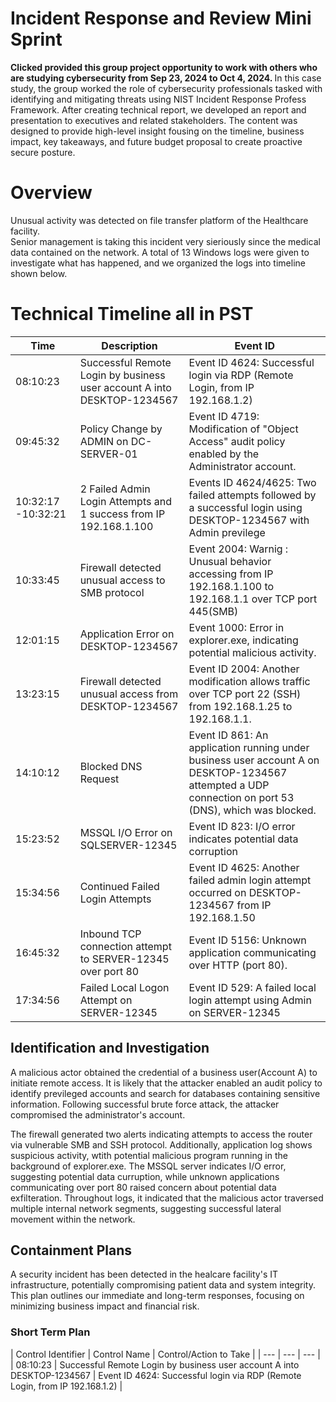 # Incident Response and Review Mini Sprint 

<b>Clicked provided this group project opportunity to work with others who are studying cybersecurity from Sep 23, 2024 to Oct 4, 2024. </b>
In this case study, the group worked the role of cybersecurity professionals tasked with identifying and mitigating threats using NIST Incident Response Profess Framework. After creating technical report, we developed an report and presentation to executives and related stakeholders. The content was designed to provide high-level insight fousing on the timeline, business impact, key takeaways, and future budget proposal to create proactive secure posture. 

# Overview
Unusual activity was detected on file transfer platform of the Healthcare facility.  
Senior management is taking this incident very sieriously since the medical data contained on the network. 
A total of 13 Windows logs were given to investigate what has happened, and we organized the logs into timeline shown below. 

# Technical Timeline all in PST
| Time | Description | Event ID |
| --- | --- | --- |
| 08:10:23 | Successful Remote Login by business user account A into DESKTOP-1234567 | Event ID 4624: Successful login via RDP (Remote Login, from IP 192.168.1.2) |
| 09:45:32 | Policy Change by ADMIN on DC-SERVER-01 | Event ID 4719: Modification of "Object Access" audit policy enabled by the Administrator account. |
| 10:32:17 -10:32:21 | 2 Failed Admin Login Attempts and 1 success  from IP 192.168.1.100 | Events ID 4624/4625: Two failed attempts followed by a successful login using DESKTOP-1234567 with Admin previlege |
| 10:33:45 | Firewall detected unusual access to SMB protocol | Event 2004: Warnig : Unusual behavior accessing from IP 192.168.1.100 to 192.168.1.1 over TCP port 445(SMB) |
| 12:01:15 | Application Error on DESKTOP-1234567 | Event 1000: Error in explorer.exe, indicating potential malicious activity. |
| 13:23:15 |  Firewall detected unusual access from DESKTOP-1234567 | Event ID 2004: Another modification allows traffic over TCP port 22 (SSH) from 192.168.1.25 to 192.168.1.1. |
| 14:10:12 | Blocked DNS Request | Event ID 861: An application running under business user account A on DESKTOP-1234567 attempted a UDP connection on port 53 (DNS), which was blocked. |
| 15:23:52 | MSSQL I/O Error on SQLSERVER-12345 | Event ID 823: I/O error indicates potential data corruption |
| 15:34:56 | Continued Failed Login Attempts | Event ID 4625: Another failed admin login attempt occurred on DESKTOP-1234567 from IP 192.168.1.50 |
| 16:45:32 | Inbound TCP connection attempt to SERVER-12345 over port 80 | Event ID 5156: Unknown application communicating over HTTP (port 80). |
| 17:34:56 |  Failed Local Logon Attempt on SERVER-12345 | Event ID 529: A failed local login attempt using Admin on SERVER-12345 |

<h2>Identification and Investigation</h2>
A malicious actor obtained the credential of a business user(Account A) to initiate remote access. It is likely that the attacker enabled an audit policy to identify previleged accounts and search for databases containing sensitive information. Following successful brute force attack, the attacker compromised the administrator's account.

The firewall generated two alerts indicating attempts to access the router via vulnerable SMB and SSH protocol. Additionally, application log shows suspicious activity, wtith potential malicious program running in the background of explorer.exe. The MSSQL server indicates I/O error, suggesting potential data curruption, while unknown applications communicating over port 80 raised concern about potential data exfilteration. Throughout logs, it indicated that the malicious actor traversed multiple internal network segments, suggesting successful lateral movement within the network. 

<h2>Containment Plans</h2>
A security incident has been detected in the healcare facility's IT infrastructure, potentially compromising patient data and system integrity. This plan outlines our immediate and long-term responses, focusing on minimizing business impact and financial risk.

<h3>Short Term Plan</h3>
| Control Identifier | Control Name | Control/Action to Take |
| --- | --- | --- |
| 08:10:23 | Successful Remote Login by business user account A into DESKTOP-1234567 | Event ID 4624: Successful login via RDP (Remote Login, from IP 192.168.1.2) |
